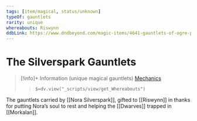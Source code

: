```yaml
---
tags: [item/magical, status/unknown]
typeOf: gauntlets
rarity: unique
whereabouts: Riswynn
ddbLink: https://www.dndbeyond.com/magic-items/4641-gauntlets-of-ogre-power
---
```

# The Silverspark Gauntlets
>[!info]+ Information
> (unique magical gauntlets)
> [Mechanics](https://www.dndbeyond.com/magic-items/4641-gauntlets-of-ogre-power)
>> `$=dv.view("_scripts/view/get_Whereabouts")`

The gauntlets carried by [[Nora Silverspark]], gifted to [[Riswynn]] in thanks for putting Nora’s soul to rest and helping the [[Dwarves]] trapped in [[Morkalan]].
